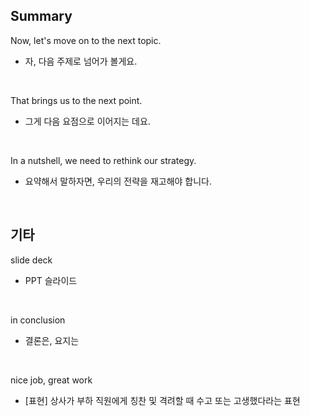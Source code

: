 ## Summary

Now, let's move on to the next topic.
- 자, 다음 주제로 넘어가 볼게요.

<br>

That brings us to the next point.
- 그게 다음 요점으로 이어지는 데요.

<br>

In a nutshell, we need to rethink our strategy.
- 요약해서 말하자면, 우리의 전략을 재고해야 합니다.

<br>

## 기타

slide deck
- PPT 슬라이드

<br>

in conclusion
- 결론은, 요지는

<br>

nice job, great work
- [표현] 상사가 부하 직원에게 칭찬 및 격려할 때 수고 또는 고생했다라는 표현 
